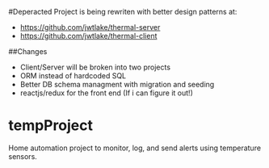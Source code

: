 #Deperacted
Project is being rewriten with better design patterns at:
* https://github.com/jwtlake/thermal-server
* https://github.com/jwtlake/thermal-client

##Changes
* Client/Server will be broken into two projects 
* ORM instead of hardcoded SQL
* Better DB schema managment with migration and seeding
* reactjs/redux for the front end (If i can figure it out!) 

# tempProject
Home automation project to monitor, log, and send alerts using temperature sensors.
